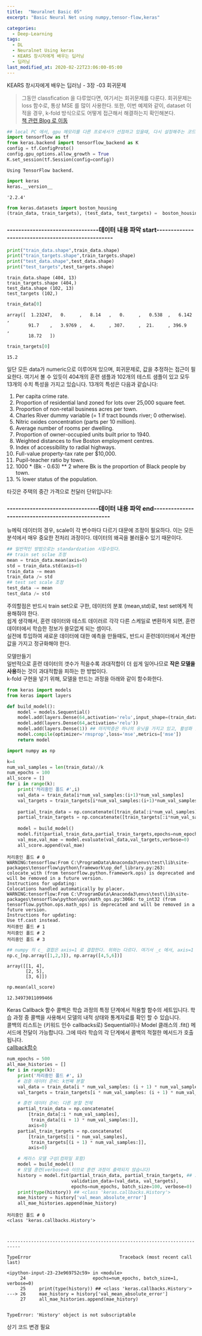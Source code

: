 ```yaml
---
title:  "Neuralnet Basic 05"
excerpt: "Basic Neural Net using numpy,tensor-flow,keras"

categories:
  - Deep-Learning
tags:
  - DL
  - Neuralnet Using keras
  - KEARS 창시자에게 배우는 딥러닝
  - 딥러닝
last_modified_at: 2020-02-22T23:06:00-05:00
---
```


KEARS 창시자에게 배우는 딥러닝 - 3장 -03 회귀문제
> 그동안 classfication 을 다루었다면, 여기서는 회귀문제를 다룬다.
> 회귀문제는 loss 함수로, 통상 MSE 를 많이 사용한다. 또한, 이번 예제와 같이, dataset 이 적을 경우, k-fold 방식으로도 어떻게 접근해서 해결하는지 확인해본다.  
> [책 관련 Blog 로 이동](https://tensorflow.blog/%EC%BC%80%EB%9D%BC%EC%8A%A4-%EC%B0%BD%EC%8B%9C%EC%9E%90%EC%97%90%EA%B2%8C-%EB%B0%B0%EC%9A%B0%EB%8A%94-%EB%94%A5%EB%9F%AC%EB%8B%9D/)



```python
## local PC 에서, gpu 메모리를 다른 프로세서가 선점하고 있을때, 다시 설정해주는 코드임
import tensorflow as tf
from keras.backend import tensorflow_backend as K
config = tf.ConfigProto()
config.gpu_options.allow_growth = True
K.set_session(tf.Session(config=config))
```

    Using TensorFlow backend.
    


```python
import keras
keras.__version__
```




    '2.2.4'




```python
from keras.datasets import boston_housing
(train_data, train_targets), (test_data, test_targets) =  boston_housing.load_data()
```

### --------------------------------**데이터 내용 파악 start**--------------------------------------------------


```python
print("train_data.shape",train_data.shape)
print("train_targets.shape",train_targets.shape)
print("test_data.shape",test_data.shape)
print("test_targets",test_targets.shape)
```

    train_data.shape (404, 13)
    train_targets.shape (404,)
    test_data.shape (102, 13)
    test_targets (102,)
    


```python
train_data[0]
```




    array([  1.23247,   0.     ,   8.14   ,   0.     ,   0.538  ,   6.142  ,
            91.7    ,   3.9769 ,   4.     , 307.     ,  21.     , 396.9    ,
            18.72   ])




```python
train_targets[0]
```




    15.2



일단 모든 data가 numeric으로 이루어져 있으며, 회귀문제로, 값을 추정하는 접근이 필요한다. 
여기서 볼 수 있듯이 404개의 훈련 샘플과 102개의 테스트 샘플이 있고 모두 13개의 수치 특성을 가지고 있습니다. 13개의 특성은 다음과 같습니다:  
1. Per capita crime rate.
2. Proportion of residential land zoned for lots over 25,000 square feet.
3. Proportion of non-retail business acres per town.
4. Charles River dummy variable (= 1 if tract bounds river; 0 otherwise).
5. Nitric oxides concentration (parts per 10 million).
6. Average number of rooms per dwelling.
7. Proportion of owner-occupied units built prior to 1940.
8. Weighted distances to five Boston employment centres.
9. Index of accessibility to radial highways.
10. Full-value property-tax rate per $10,000.
11. Pupil-teacher ratio by town.
12. 1000 * (Bk - 0.63) ** 2 where Bk is the proportion of Black people by town.
13. % lower status of the population.

타깃은 주택의 중간 가격으로 천달러 단위입니다:

### --------------------------------**데이터 내용 파악 end**--------------------------------------------------

뉴메릭 데이터의 경우, scale이 각 변수마다 다르기 대문에 조정이 필요하다. 이는 모든분석에서 매우 중요한 전처리 과정이다. 데이터의 왜곡을 불러올수 있기 때문이다.


```python
## 일반적인 방법으로는 standardzation 시킬수있다.
## train set sclae 조정
mean = train_data.mean(axis=0)
std = train_data.std(axis=0)
train_data -= mean
train_data /= std
## test set scale 조정
test_data -= mean
test_data /= std
```

주의할점은 반드시 train set으로 구한, 데이터의 분포 (mean,std)로, test set에게 적용해줘야 한다.  
쉽게 생각해서, 훈련 데이터와 테스트 데이러르 각각 다른 스케일로 변환하게 되면, 훈련데이터에서 학습한 정보가 쓸모없게 되는 셈이다.  
실전에 투입하여 새로운 데이터에 대한 예측을 만들때도, 반드시 훈련데이터에서 계산한 값을 가지고 정규화해야 한다.

모델만들기  
일반적으로 훈련 데이터의 갯수가 적을수록 과대적합이 더 쉽게 일어나므로 **작은 모델을 사용**하는 것이 과대적합을 피하는 한 방법이다.  
k-fold 구현을 넣기 위해, 모델을 만드는 과정을 아래와 같이 함수화한다.


```python
from keras import models
from keras import layers

def build_model():
    model = models.Sequential()
    model.add(layers.Dense(64,activation='relu',input_shape=(train_data.shape[1],)))
    model.add(layers.Dense(64,activation='relu'))
    model.add(layers.Dense(1)) ## 마지막층은 하나의 유닛을 가지고 있고, 활성화 함수가 없다. (선형층이라고 부름) 전형적인 스칼라 회귀를 위한 네트웍 구조이다.
    model.compile(optimizer='rmsprop',loss='mse',metrics=['mse'])
    return model
```


```python
import numpy as np

k=4
num_val_samples = len(train_data)//k
num_epochs = 100
all_score = []
for i in range(k):
    print('처리중인 폴드 #',i)
    val_data = train_data[i*num_val_samples:(i+1)*num_val_samples]
    val_targets = train_targets[i*num_val_samples:(i+1)*num_val_samples]
    
    partial_train_data = np.concatenate([train_data[:i*num_val_samples],train_data[(i+1)*num_val_samples:]],axis=0)
    partial_train_targets = np.concatenate([train_targets[:i*num_val_samples],train_targets[(i+1)*num_val_samples:]],axis=0)
    
    model = build_model()
    model.fit(partial_train_data,partial_train_targets,epochs=num_epochs,batch_size=1,verbose=0)
    val_mse,val_mae = model.evaluate(val_data,val_targets,verbose=0)
    all_score.append(val_mae)
```

    처리중인 폴드 # 0
    WARNING:tensorflow:From C:\ProgramData\Anaconda3\envs\test\lib\site-packages\tensorflow\python\framework\op_def_library.py:263: colocate_with (from tensorflow.python.framework.ops) is deprecated and will be removed in a future version.
    Instructions for updating:
    Colocations handled automatically by placer.
    WARNING:tensorflow:From C:\ProgramData\Anaconda3\envs\test\lib\site-packages\tensorflow\python\ops\math_ops.py:3066: to_int32 (from tensorflow.python.ops.math_ops) is deprecated and will be removed in a future version.
    Instructions for updating:
    Use tf.cast instead.
    처리중인 폴드 # 1
    처리중인 폴드 # 2
    처리중인 폴드 # 3
    


```python
## numpy 의 c_ 결합은 axis=1 로 결합한다. 위와는 다르다. 여기서 _c 에서, axis=1 넣으면 에러남
np.c_[np.array([1,2,3]), np.array([4,5,6])]
```




    array([[1, 4],
           [2, 5],
           [3, 6]])




```python
np.mean(all_score)
```




    12.34973011099466



Keras Callback 함수
콜백은 학습 과정의 특정 단계에서 적용할 함수의 세트입니다. 학습 과정 중 콜백을 사용해서 모델의 내적 상태와 통계자료를 확인 할 수 있습니다.  
콜백의 리스트는 (키워드 인수 callbacks로) Sequential이나 Model 클래스의 .fit() 메서드에 전달이 가능합니다. 그에 따라 학습의 각 단계에서 콜백의 적절한 메서드가 호출됩니다.  
[callback함수](https://keras.io/ko/callbacks/)


```python
num_epochs = 500
all_mae_histories = []
for i in range(k):
    print('처리중인 폴드 #', i)
    # 검증 데이터 준비: k번째 분할
    val_data = train_data[i * num_val_samples: (i + 1) * num_val_samples]
    val_targets = train_targets[i * num_val_samples: (i + 1) * num_val_samples]

    # 훈련 데이터 준비: 다른 분할 전체
    partial_train_data = np.concatenate(
        [train_data[:i * num_val_samples],
         train_data[(i + 1) * num_val_samples:]],
        axis=0)
    partial_train_targets = np.concatenate(
        [train_targets[:i * num_val_samples],
         train_targets[(i + 1) * num_val_samples:]],
        axis=0)

    # 케라스 모델 구성(컴파일 포함)
    model = build_model()
    # 모델 훈련(verbose=0 이므로 훈련 과정이 출력되지 않습니다)
    history = model.fit(partial_train_data, partial_train_targets, ## 모델 fit 결과를 history로 받음
                        validation_data=(val_data, val_targets),
                        epochs=num_epochs, batch_size=100, verbose=0)
    print(type(history)) ## <class 'keras.callbacks.History'>
    mae_history = history['val_mean_absolute_error']
    all_mae_histories.append(mae_history)
```

    처리중인 폴드 # 0
    <class 'keras.callbacks.History'>
    


    ---------------------------------------------------------------------------

    TypeError                                 Traceback (most recent call last)

    <ipython-input-23-23e969752c59> in <module>
         24                         epochs=num_epochs, batch_size=1, verbose=0)
         25     print(type(history)) ## <class 'keras.callbacks.History'>
    ---> 26     mae_history = history['val_mean_absolute_error']
         27     all_mae_histories.append(mae_history)
    

    TypeError: 'History' object is not subscriptable


상기 코드 변경 필요
